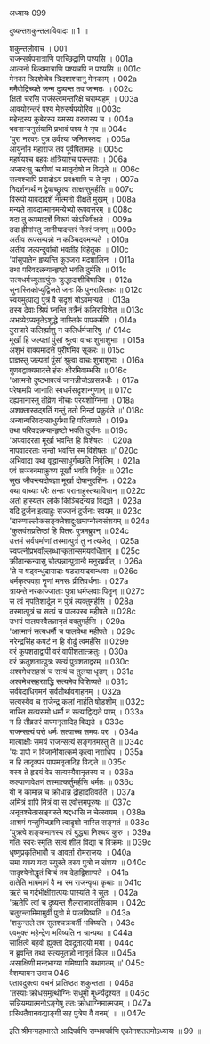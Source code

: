 अध्यायः 099

दुष्यन्तशकुन्तलाविवादः ॥ 1 ॥

शकुन्तलोवाच ।	001  
राजन्सर्षपमात्राणि परच्छिद्राणि पश्यसि ।	001a  
आत्मनो बिल्वमात्राणि पश्यन्नपि न पश्यसि ॥	001c  
मेनका त्रिदशेष्वेव त्रिदशाश्चानु मेनकाम् ।	002a  
ममैवोद्रिच्यते जन्म दुष्यन्त तव जन्मतः ॥	002c  
क्षितौ चरसि राजंस्त्वमन्तरिक्षे चराम्यहम् ।	003a  
आवयोरन्तरं पश्य मेरुसर्षपयोरिव ॥	003c  
महेन्द्रस्य कुबेरस्य यमस्य वरुणस्य च ।	004a  
भवनान्यनुसंयामि प्रभावं पश्य मे नृप ॥	004c  
\'पुरा नरवरः पुत्र उर्वश्यां जनितस्तदा ।	005a  
आयुर्नाम महाराज तव पूर्वपितामहः ॥	005c  
महर्षयश्च बहवः क्षत्रियाश्च परन्तपाः ।	006a  
अप्सरःसु ऋषीणां च मातृदोषो न विद्यते ॥\'	006c  
सत्यश्चापि प्रवादोऽयं प्रवक्ष्यामि च ते नृप ।	007a  
निदर्शनार्थं न द्वेषाच्छ्रुत्वा तत्क्षन्तुमर्हसि ॥	007c  
विरूपो यावदादर्शे नात्मनो वीक्षते मुखम् ।	008a  
मन्यते तावदात्मानमन्येभ्यो रूपवत्तरम् ॥	008c  
यदा तु रूपमादर्शे विरूपं सोऽभिवीक्षते ।	009a  
तदा ह्रीमांस्तु जानीयादन्तरं नेतरं जनम् ॥	009c  
अतीव रूपसम्पन्नो न कञ्चिदवमन्यते ।	010a  
अतीव जल्पन्दुर्वाचो भवतीह विहेतुकः ॥	010c  
\'पांसुपातेन हृष्यन्ति कुञ्जरा मदशालिनः ।	011a  
तथा परिवदन्नन्यान्हृष्टो भवति दुर्मतिः ॥	011c  
सत्यधर्मच्युतात्पुंसः क्रुद्धादाशीविषादिव ।	012a  
सुनास्तिकोप्युद्विजते जनः किं पुनरास्तिकः ॥	012c  
स्वयमुत्पाद्य पुत्रं वै सदृशं योऽवमन्यते ।	013a  
तस्य देवाः श्रियं घ्नन्ति तत्रैनं कलिराविशेत् ॥	013c  
अभव्येऽप्यनृतेऽशुद्धे नास्तिके पापकर्मणि ।	014a  
दुराचारे कलिर्ह्याशु न कलिर्धर्मचारिषु ॥\'	014c  
मूर्खो हि जल्पतां पुंसां श्रुत्वा वाचः शुभाशुभाः ।	015a  
अशुभं वाक्यमादत्ते पुरीषमिव सूकरः ॥	015c  
प्राज्ञस्तु जल्पतां पुंसां श्रुत्वा वाचः शुभाशुभाः ।	016a  
गुणवद्वाक्यमादत्ते हंसः क्षीरमिवाम्भसि ॥	016c  
\'आत्मनो दुष्टभावत्वं जानन्नीचोऽप्रसन्नधीः ।	017a  
परेषामपि जानाति स्वधर्मसदृशान्गुणान् ॥	017c  
दह्यमानास्तु तीव्रेण नीचाः परयशोग्निना ।	018a  
अशक्तास्तद्गतिं गन्तुं ततो निन्दां प्रकुर्वते ॥\'	018c  
अन्यान्परिवदन्साधुर्यथा हि परितप्यते ।	019a  
तथा परिवदन्नन्यान्हृष्टो भवति दुर्जनः ॥	019c  
\'अपवादरता मूर्खा भवन्ति हि विशेषतः ।	020a  
नापवादरताः सन्तो भवन्ति स्म विशेषतः ॥\'	020c  
अभिवाद्य यथा वृद्धान्साधुर्गच्छति निर्वृतिम् ।	021a  
एवं सज्जनमाक्रुश्य मूर्खो भवति निर्वृतः ॥	021c  
सुखं जीवन्त्यदोषज्ञा मूर्खा दोषानुदर्शिनः ।	022a  
यथा वाच्याः परैः सन्तः परानाहुस्तथाविधान् ॥	022c  
अतो हास्यतरं लोके किञ्चिदन्यन्न विद्यते ।	023a  
यदि दुर्जन इत्याहुः सज्जनं दुर्जनाः स्वयम् ॥	023c  
\'दारुणाल्लोकसङ्क्लेशाद्दुःखमाप्नोत्यसंशयम् ॥	024a  
\'कुलवंशप्रतिष्ठां हि पितरः पुत्रमब्रुवन् ॥	024c  
उत्तमं सर्वधर्माणां तस्मात्पुत्रं तु न त्यजेत् ।	025a  
स्वपत्नीप्रभवाँल्लब्धान्कृतान्समयवर्धितान् ॥	025c  
क्रीतान्कन्यासु चोत्पन्नान्पुत्रान्वै मनुरब्रवीत् ।	026a  
\'ते च षड्वन्धुदायादाः षडदायादबान्धवाः ॥	026c  
धर्मकृत्यवहा नॄणां मनसः प्रीतिवर्धनाः ।	027a  
त्रायन्ते नरकाज्जाताः पुत्रा धर्मप्लवाः पितॄन् ॥	027c  
स त्वं नृपतिशार्दूल न पुत्रं त्यक्तुमर्हसि ।	028a  
तस्मात्पुत्रं च सत्यं च पालयस्व महीपते ॥	028c  
उभयं पालयस्वैतन्नानृतं वक्तुमर्हसि ।	029a  
\'आत्मानं सत्यधर्मौ च पालयेथा महीपते ।	029c  
नरेन्द्रसिंह कपटं न हि वोढुं त्वमर्हसि ॥	029e  
वरं कूपशताद्वापी वरं वापीशतात्क्रतुः ।	030a  
वरं क्रतुशतात्पुत्रः सत्यं पुत्रशताद्वरम् ॥	030c  
अश्वमेधसहस्रं च सत्यं च तुलया धृतम् ।	031a  
अश्वमेधसहस्राद्धि सत्यमेव विशिष्यते ॥	031c  
सर्ववेदाधिगमनं सर्वतीर्थावगाहनम् ।	032a  
सत्यस्यैव च राजेन्द्र कलां नार्हति षोडशीम् ॥	032c  
नास्ति सत्यसमो धर्मो न सत्याद्विद्यते परम् ।	033a  
न हि तीव्रतरं पापमनृतादिह विद्यते ॥	033c  
राजन्सत्यं परो धर्मः सत्याच्च समयः परः ।	034a  
मात्याक्षीः समयं राजन्सत्यं सङ्गतमस्तु ते ॥	034c  
\'यः पापो न विजानीयात्कर्म कृत्वा नराधिप ।	035a  
न हि तादृक्परं पापमनृतादिह विद्यते ॥	035c  
यस्य ते हृदयं वेद सत्यस्यैवानृतस्य च ।	036a  
कल्याणावेक्षणं तस्मात्कर्तुमर्हसि धर्मतः ॥	036c  
यो न कामान्न च क्रोधान्न द्रोहादतिवर्तते ।	037a  
अमित्रं वापि मित्रं वा स एवोत्तमपूरुषः ॥\'	037c  
अनृतश्चेत्प्रसङ्गस्ते श्रद्दधासि न चेत्स्वयम् ।	038a  
आश्रमं गन्तुमिच्छामि त्वादृशो नास्ति सङ्गतं ॥	038c  
\'पुत्रत्वे शङ्कमानस्य त्वं बुद्ध्या निश्चयं कुरु ।	039a  
गतिः स्वरः स्मृतिः सत्वं शीलं विद्या च विक्रमः ॥	039c  
धृष्णुप्रकृतिभावौ च आवर्ता रोमराजयः ।	040a  
समा यस्य यदा स्युस्ते तस्य पुत्रो न संशयः ॥	040c  
सादृश्येनोद्धृतं बिम्बं तव देहाद्विशाम्पते ।	041a  
तातेति भाषमाणं वै मा स्म राजन्वृथा कृथाः ॥	041c  
ऋते च गर्दभीक्षीरात्पयः पास्यति मे सुतः ।	042a  
\'ऋतेपि त्वां च दुष्यन्त शैलराजावतंसिकाम् ।	042c  
चतुरन्तामिमामुर्वीं पुत्रो मे पालयिष्यति ॥	043a  
\'शकुन्तले तव सुतश्चक्रवर्ती भविष्यति ।	043c  
एवमुक्तं महेन्द्रेण भविष्यति न चान्यथा ॥	044a  
साक्षित्वे बहवो ह्युक्ता देवदूतादयो मया ।	044c  
न ब्रुवन्ति तथा सत्यमुताहो नानृतं किल ॥	045a  
असाक्षिणी मन्दभाग्या गमिष्यामि यथागतम् ॥\'	045c  
वैशम्पायन उवाच 	046  
एतावदुक्त्वा वचनं प्रातिष्ठत शकुन्तला ।	046a  
\'तस्याः क्रोधसमुत्थोग्निः सधूमो मूर्ध्न्यदृश्यत ॥	046c  
सन्नियम्यात्मनोऽङ्गेषु ततः क्रोधाग्निमात्मजम् ।	047a  
प्रस्थितैवानवद्याङ्गी सह पुत्रेण वै वनम्\' ॥ ॥	047c  

इति श्रीमन्महाभारते आदिपर्वणि सम्भवपर्वणि एकोनशततमोऽध्यायः ॥ 99 ॥
